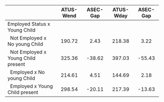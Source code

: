 
|                      |    ATUS-Wend |     ASEC-Gap |    ATUS-Wday |     ASEC-Gap |
| -------------------- | :----------: | :----------: | :----------: | :----------: |
| Employed Status x Young Child |              |              |              |              |
| &nbsp;&nbsp;Not Employed x No young Child |       190.72 |         2.43 |       218.38 |         3.22 |
| &nbsp;&nbsp;Not Employed x Young Child present |       325.36 |       -38.62 |       397.03 |       -55.43 |
| &nbsp;&nbsp;Employed x No young Child |       214.61 |         4.51 |       144.69 |         2.18 |
| &nbsp;&nbsp;Employed x Young Child present |       298.54 |       -20.11 |       217.39 |       -13.63 |

